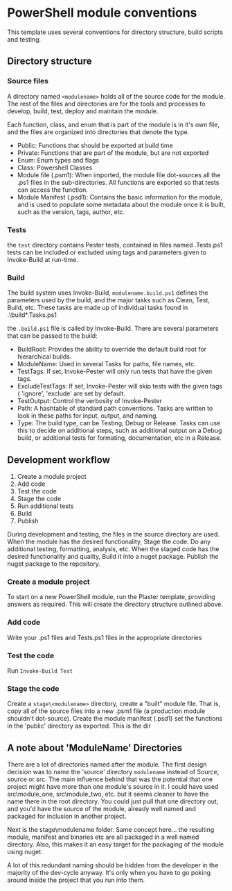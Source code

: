 # PowerShell module conventions

This template uses several conventions for directory structure, build scripts
and testing.

## Directory structure


### Source files

A directory named `<modulename>` holds all of the source code for the module.  The
rest of the files and directories are for the tools and processes to develop,
build, test, deploy and maintain the module.

Each function, class, and enum that is part of the module is in it's own file,
and the files are organized into directories that denote the type.

- Public: Functions that should be exported at build time
- Private: Functions that are part of the module, but are not exported
- Enum: Enum types and flags
- Class: Powershell Classes
- Module file (.psm1): When imported, the module file dot-sources all the .ps1
  files in the sub-directories.  All functions are exported so that tests can
  access the function.
- Module Manifest (.psd1): Contains the basic information for the module, and
  is used to populate some metadata about the module once it is built, such as
  the version, tags, author, etc.

### Tests

the `test` directory contains Pester tests, contained in files named .Tests.ps1
tests can be included or excluded using tags and parameters given to
Invoke-Build at run-time.

### Build

The build system uses Invoke-Build, `modulename.build.ps1` defines the
parameters used by the build, and the major tasks such as Clean, Test, Build,
etc.  These tasks are made up of individual tasks found in .\build\*.Tasks.ps1

the `.build.ps1` file is called by Invoke-Build.  There are several
parameters that can be passed to the build:

- BuildRoot: Provides the ability to override the default build root for
  hierarchical builds.
- ModuleName: Used in several Tasks for paths, file names, etc.
- TestTags: If set, Invoke-Pester will only run tests that have the given tags.
- ExcludeTestTags: If set, Invoke-Pester will skip tests with the given tags (
  'ignore', 'exclude' are set by default.
- TestOutput: Control the verbosity of Invoke-Pester
- Path: A hashtable of standard path conventions.  Tasks are written to look in
  these paths for input, output, and naming.
- Type: The build type, can be Testing, Debug or Release.  Tasks can use this to
  decide on additional steps, such as additional output on a Debug build, or
  additional tests for formating, documentation, etc in a Release.

## Development workflow

1. Create a module project
2. Add code
3. Test the code
4. Stage the code
5. Run additional tests
6. Build
7. Publish

During development and testing, the files in the source directory are used. When
the module has the desired functionality, Stage the code.  Do any additional
testing, formatting, analysis, etc.  When the staged code has the desired
functionality and quality, Build it into a nuget package.  Publish the nuget
package to the repository.

### Create a module project

To start on a new PowerShell module, run the Plaster template, providing answers
as required.  This will create the directory structure outlined above.

### Add code

Write your .ps1 files and Tests.ps1 files in the appropriate directories

### Test the code

Run `Invoke-Build Test`

### Stage the code

Create a `stage\<modulename>` directory, create a "built" module file.  That is,
copy all of the source files into a new .psm1 file (a production module
shouldn't dot-source).  Create the module manifest (.psd1) set the functions in the 'public' directory as exported.  This is the dir

## A note about 'ModuleName' Directories

There are a lot of directories named after the module.  The first design
decision was to name the 'source' directory `modulename` instead of Source,
source or src.  The main influence behind that was the potential that one
project might have more than one module's source in it.  I could have used
src\module_one, src\module_two, etc. but it seems cleaner to have the name there
in the root directory.  You could just pull that one directory out, and you'd
have the source of the module, already well named and packaged for inclusion in
another project.

Next is the stage\modulename folder.  Same concept here... the resulting module,
manifest and binaries etc are all packaged in a well named directory.  Also,
this makes it an easy target for the packaging of the module using nuget.

A lot of this redundant naming should be hidden from the developer in the
majority of the dev-cycle anyway.  It's only when you have to go poking around
inside the project that you run into them.
